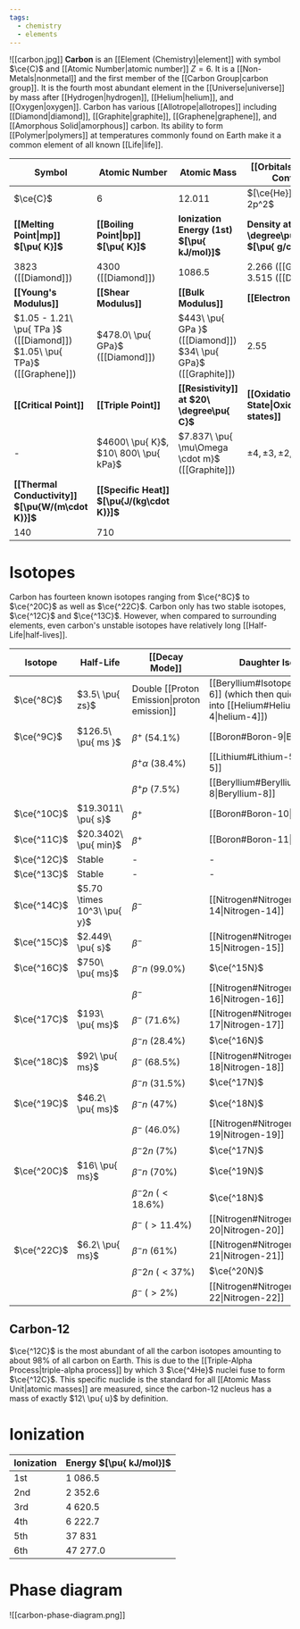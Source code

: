 ```yaml
---
tags:
  - chemistry
  - elements
---
```

![[carbon.jpg]]
**Carbon** is an [[Element (Chemistry)|element]] with symbol $\ce{C}$ and [[Atomic Number|atomic number]] $Z=6$. It is a [[Non-Metals|nonmetal]] and the first member of the [[Carbon Group|carbon group]]. It is the fourth most abundant element in the [[Universe|universe]] by mass after [[Hydrogen|hydrogen]], [[Helium|helium]], and [[Oxygen|oxygen]]. Carbon has various [[Allotrope|allotropes]] including [[Diamond|diamond]], [[Graphite|graphite]], [[Graphene|graphene]], and [[Amorphous Solid|amorphous]] carbon. Its ability to form [[Polymer|polymers]] at temperatures commonly found on Earth make it a common element of all known [[Life|life]].

| **Symbol**                                                                  | **Atomic Number**                            | **Atomic Mass**                                                   | **[[Orbitals\|Electron Config.]]**                    | **Phase**                                                                  |
| --------------------------------------------------------------------------- | -------------------------------------------- | ----------------------------------------------------------------- | ----------------------------------------------------- | -------------------------------------------------------------------------- |
| $\ce{C}$                                                                    | $6$                                          | $12.011$                                                          | $[\ce{He}]\ 2s^2\ 2p^2$                               | solid                                                                      |
| **[[Melting Point\|mp]] $[\pu{ K}]$**                                       | **[[Boiling Point\|bp]] $[\pu{ K}]$**        | **Ionization Energy (1st) $[\pu{ kJ/mol}]$**                      | **Density at $20\ \degree\pu{ C}$ $[\pu{ g/cm^3 }]$** | **Atomic Radius**                                                          |
| $3823$ ([[Diamond]])                                                        | $4300$ ([[Diamond]])                         | $1086.5$                                                          | $2.266$ ([[Graphite]])<br>$3.515$ ([[Diamond]])       | $67\ \pu{ pm }$                                                            |
| **[[Young's Modulus]]**                                                     | **[[Shear Modulus]]**                        | **[[Bulk Modulus]]**                                              | **[[Electronegativity]]**                             | **Main [[Isotope\|isotopes]]**                                             |
| $1.05 - 1.21\ \pu{ TPa }$ ([[Diamond]])<br>$1.05\ \pu{ TPa}$ ([[Graphene]]) | $478.0\ \pu{ GPa}$ ([[Diamond]])             | $443\ \pu{ GPa }$ ([[Diamond]])<br>$34\ \pu{ GPa}$ ([[Graphite]]) | $2.55$                                                | $\ce{^12C}:\ 98.9\%$<br>$\ce{^13C}:\ 1.06\%$<br>$\ce{^14C}:\ 1\ \pu{ ppt}$ |
| **[[Critical Point]]**                                                      | **[[Triple Point]]**                         | **[[Resistivity]] at $20\ \degree\pu{ C}$**                       | **[[Oxidation State\|Oxidation states]]**             | **[[Electron Affinity]]**                                                  |
| -                                                                           | $4600\ \pu{ K}$,<br>$10\ 800\ \pu{ kPa}$     | $7.837\ \pu{ \mu\Omega \cdot m}$<br>([[Graphite]])                | $\pm 4, \pm 3, \pm 2, \pm 1, 0$                       | $121.776\ \pu{ kJ/mol }$ $1.262\ \pu{ eV}$                                 |
| **[[Thermal Conductivity]] $[\pu{W/(m\cdot K)}]$**                          | **[[Specific Heat]] $[\pu{J/(kg\cdot K)}]$** |                                                                   |                                                       |                                                                            |
| $140$                                                                       | $710$                                        |                                                                   |                                                       |                                                                            |
# Isotopes
Carbon has fourteen known isotopes ranging from $\ce{^8C}$ to $\ce{^20C}$ as well as $\ce{^22C}$. Carbon only has two stable isotopes, $\ce{^12C}$ and $\ce{^13C}$. However, when compared to surrounding elements, even carbon's unstable isotopes have relatively long [[Half-Life|half-lives]].

| Isotope     | Half-Life                   | [[Decay Mode]]                              | Daughter Isotope                                                                                   | Abundance |
| ----------- | --------------------------- | ------------------------------------------- | -------------------------------------------------------------------------------------------------- | --------- |
| $\ce{^8C}$  | $3.5\ \pu{ zs}$             | Double [[Proton Emission\|proton emission]] | [[Beryllium#Isotopes\|Beryllium-6]] (which then quickly decays into [[Helium#Helium-4\|helium-4]]) | -         |
| $\ce{^9C}$  | $126.5\ \pu{ ms }$          | $\beta^+$ ($54.1\%$)                        | [[Boron#Boron-9\|Boron-9]]                                                                         | -         |
|             |                             | $\beta^+\alpha$ ($38.4\%$)                  | [[Lithium#Lithium-5\|Lithium-5]]                                                                   | -         |
|             |                             | $\beta^+p$ ($7.5\%$)                        | [[Beryllium#Beryllium-8\|Beryllium-8]]                                                             | -         |
| $\ce{^10C}$ | $19.3011\ \pu{ s}$          | $\beta^+$                                   | [[Boron#Boron-10\|Boron-10]]                                                                       | -         |
| $\ce{^11C}$ | $20.3402\ \pu{ min}$        | $\beta^+$                                   | [[Boron#Boron-11\|Boron-11]]                                                                       | -         |
| $\ce{^12C}$ | Stable                      | -                                           | -                                                                                                  | $98.9\%$  |
| $\ce{^13C}$ | Stable                      | -                                           | -                                                                                                  | $1.06\%$  |
| $\ce{^14C}$ | $5.70 \times 10^3\ \pu{ y}$ | $\beta^-$                                   | [[Nitrogen#Nitrogen-14\|Nitrogen-14]]                                                              | Trace     |
| $\ce{^15C}$ | $2.449\ \pu{ s}$            | $\beta^-$                                   | [[Nitrogen#Nitrogen-15\|Nitrogen-15]]                                                              | -         |
| $\ce{^16C}$ | $750\ \pu{ ms}$             | $\beta^-n$ ($99.0\%$)                       | $\ce{^15N}$                                                                                        | -         |
|             |                             | $\beta^-$                                   | [[Nitrogen#Nitrogen-16\|Nitrogen-16]]                                                              | -         |
| $\ce{^17C}$ | $193\ \pu{ ms}$             | $\beta^-$ ($71.6\%$)                        | [[Nitrogen#Nitrogen-17\|Nitrogen-17]]                                                              | -         |
|             |                             | $\beta^-n$ ($28.4\%$)                       | $\ce{^16N}$                                                                                        | -         |
| $\ce{^18C}$ | $92\ \pu{ ms}$              | $\beta^-$ ($68.5\%$)                        | [[Nitrogen#Nitrogen-18\|Nitrogen-18]]                                                              | -         |
|             |                             | $\beta^-n$ ($31.5\%$)                       | $\ce{^17N}$                                                                                        | -         |
| $\ce{^19C}$ | $46.2\ \pu{ ms}$            | $\beta^-n$ ($47\%$)                         | $\ce{^18N}$                                                                                        | -         |
|             |                             | $\beta^-$ ($46.0\%$)                        | [[Nitrogen#Nitrogen-19\|Nitrogen-19]]                                                              | -         |
|             |                             | $\beta^-2n$ ($7\%$)                         | $\ce{^17N}$                                                                                        | -         |
| $\ce{^20C}$ | $16\ \pu{ ms}$              | $\beta^-n$ ($70\%$)                         | $\ce{^19N}$                                                                                        | -         |
|             |                             | $\beta^-2n$ ($<18.6\%$)                     | $\ce{^18N}$                                                                                        | -         |
|             |                             | $\beta^-$ ($>11.4\%$)                       | [[Nitrogen#Nitrogen-20\|Nitrogen-20]]                                                              | -         |
| $\ce{^22C}$ | $6.2\ \pu{ ms}$             | $\beta^-n$ ($61\%$)                         | [[Nitrogen#Nitrogen-21\|Nitrogen-21]]                                                              | -         |
|             |                             | $\beta^-2n$ ($< 37\%$)                      | $\ce{^20N}$                                                                                        | -         |
|             |                             | $\beta^-$ ($> 2\%$)                         | [[Nitrogen#Nitrogen-22\|Nitrogen-22]]                                                              | -         |
## Carbon-12
$\ce{^12C}$ is the most abundant of all the carbon isotopes amounting to about $98\%$ of all carbon on Earth. This is due to the [[Triple-Alpha Process|triple-alpha process]] by which 3 $\ce{^4He}$ nuclei fuse to form $\ce{^12C}$. This specific nuclide is the standard for all [[Atomic Mass Unit|atomic masses]] are measured, since the carbon-12 nucleus has a mass of exactly $12\ \pu{ u}$ by definition.  
# Ionization
| Ionization | Energy $[\pu{ kJ/mol}]$ |
| ---------- | ----------------------- |
| 1st        | $1\ 086.5$              |
| 2nd        | $2\ 352.6$              |
| 3rd        | $4\ 620.5$              |
| 4th        | $6\ 222.7$              |
| 5th        | $37\ 831$               |
| 6th        | $47\ 277.0$             |
# Phase diagram
![[carbon-phase-diagram.png]]